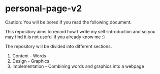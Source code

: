 # personal-page-v2
Caution: You will be bored if you read the following document.

This repository aims to record how I write my self-introduction and so you may find it is not useful if you already know me :)

The repository will be divided into different sections.

1. Content - Words
2. Design - Graphics
3. Implementation - Combining words and graphics into a webpage

